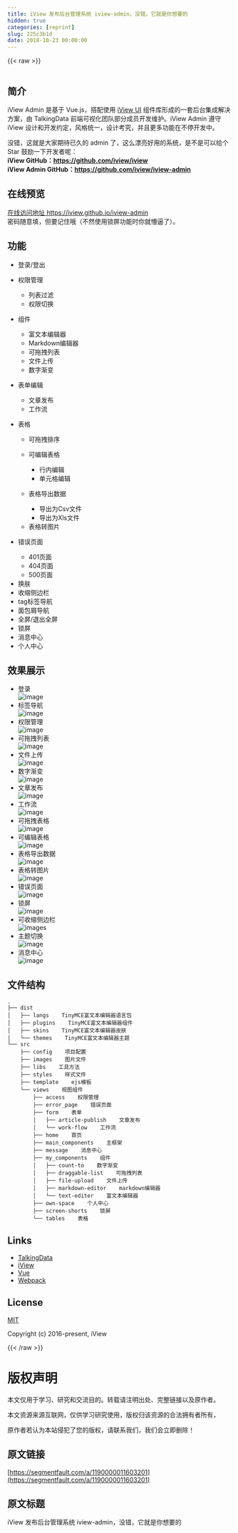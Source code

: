 ```yaml
---
title: iView 发布后台管理系统 iview-admin，没错，它就是你想要的
hidden: true
categories: [reprint]
slug: 225c3b1d
date: 2018-10-23 00:00:00
---
```


{{< raw >}}

                    
<p><span class="img-wrap"><img src="https://static.alili.tech/img/remote/1460000011603206" src="https://static.alili.tech/img/remote/1460000011603206" alt="" title="" style="cursor: pointer; display: inline;"></span></p>
<h2 id="articleHeader0">简介</h2>
<p>iView Admin 是基于 Vue.js，搭配使用 <a href="https://github.com/iview/iview" rel="nofollow noreferrer" target="_blank">iView UI</a> 组件库形成的一套后台集成解决方案，由 TalkingData 前端可视化团队部分成员开发维护。iView Admin 遵守 iView 设计和开发约定，风格统一，设计考究，并且更多功能在不停开发中。</p>
<p>没错，这就是大家期待已久的 admin 了，这么漂亮好用的系统，是不是可以给个 Star 鼓励一下开发者呢：<br><strong>iView GitHub：<a href="https://github.com/iview/iview" rel="nofollow noreferrer" target="_blank">https://github.com/iview/iview</a></strong><br><strong>iView Admin GitHub：<a href="https://github.com/iview/iview-admin" rel="nofollow noreferrer" target="_blank">https://github.com/iview/iview-admin</a></strong></p>
<h2 id="articleHeader1">在线预览</h2>
<p><a href="https://iview.github.io/iview-admin" rel="nofollow noreferrer" target="_blank">在线访问地址 https://iview.github.io/iview-admin</a><br>密码随意填，但要记住哦（不然使用锁屏功能时你就懵逼了）。</p>
<h2 id="articleHeader2">功能</h2>
<ul>
<li>登录/登出</li>
<li>
<p>权限管理</p>
<ul>
<li>列表过滤</li>
<li>权限切换</li>
</ul>
</li>
<li>
<p>组件</p>
<ul>
<li>富文本编辑器</li>
<li>Markdown编辑器</li>
<li>可拖拽列表</li>
<li>文件上传</li>
<li>数字渐变</li>
</ul>
</li>
<li>
<p>表单编辑</p>
<ul>
<li>文章发布</li>
<li>工作流</li>
</ul>
</li>
<li>
<p>表格</p>
<ul>
<li>可拖拽排序</li>
<li>
<p>可编辑表格</p>
<ul>
<li>行内编辑</li>
<li>单元格编辑</li>
</ul>
</li>
<li>
<p>表格导出数据</p>
<ul>
<li>导出为Csv文件</li>
<li>导出为Xls文件</li>
</ul>
</li>
<li>表格转图片</li>
</ul>
</li>
<li>
<p>错误页面</p>
<ul>
<li>401页面</li>
<li>404页面</li>
<li>500页面</li>
</ul>
</li>
<li>换肤</li>
<li>收缩侧边栏</li>
<li>tag标签导航</li>
<li>面包屑导航</li>
<li>全屏/退出全屏</li>
<li>锁屏</li>
<li>消息中心</li>
<li>个人中心</li>
</ul>
<h2 id="articleHeader3">效果展示</h2>
<ul>
<li>登录<br><span class="img-wrap"><img src="https://static.alili.tech/img/remote/1460000011603207?w=1545&amp;h=920" del-src="https://static.alili.tech/v-5bbf1b3b/global/img/squares.svg" alt="image" title="image" style="cursor: pointer;"></span>
</li>
<li>标签导航<br><span class="img-wrap"><img src="https://static.alili.tech/img/remote/1460000011603208?w=1545&amp;h=920" del-src="https://static.alili.tech/v-5bbf1b3b/global/img/squares.svg" alt="image" title="image" style="cursor: pointer;"></span>
</li>
<li>权限管理<br><span class="img-wrap"><img src="https://static.alili.tech/img/remote/1460000011603209?w=1545&amp;h=920" del-src="https://static.alili.tech/v-5bbf1b3b/global/img/squares.svg" alt="image" title="image" style="cursor: pointer;"></span>
</li>
<li>可拖拽列表<br><span class="img-wrap"><img src="https://static.alili.tech/img/remote/1460000011603210?w=1545&amp;h=920" del-src="https://static.alili.tech/v-5bbf1b3b/global/img/squares.svg" alt="image" title="image" style="cursor: pointer;"></span>
</li>
<li>文件上传<br><span class="img-wrap"><img src="https://static.alili.tech/img/remote/1460000011603211?w=1545&amp;h=920" del-src="https://static.alili.tech/v-5bbf1b3b/global/img/squares.svg" alt="image" title="image" style="cursor: pointer;"></span>
</li>
<li>数字渐变<br><span class="img-wrap"><img src="https://static.alili.tech/img/remote/1460000011603212?w=1545&amp;h=920" del-src="https://static.alili.tech/v-5bbf1b3b/global/img/squares.svg" alt="image" title="image" style="cursor: pointer;"></span>
</li>
<li>文章发布<br><span class="img-wrap"><img src="https://static.alili.tech/img/remote/1460000011603213?w=1545&amp;h=920" del-src="https://static.alili.tech/v-5bbf1b3b/global/img/squares.svg" alt="image" title="image" style="cursor: pointer;"></span>
</li>
<li>工作流<br><span class="img-wrap"><img src="https://static.alili.tech/img/remote/1460000011603214?w=1545&amp;h=920" del-src="https://static.alili.tech/v-5bbf1b3b/global/img/squares.svg" alt="image" title="image" style="cursor: pointer;"></span>
</li>
<li>可拖拽表格<br><span class="img-wrap"><img src="https://static.alili.tech/img/remote/1460000011603215?w=1545&amp;h=920" del-src="https://static.alili.tech/v-5bbf1b3b/global/img/squares.svg" alt="image" title="image" style="cursor: pointer;"></span>
</li>
<li>可编辑表格<br><span class="img-wrap"><img src="https://static.alili.tech/img/remote/1460000011603216?w=1545&amp;h=920" src="https://static.alili.tech/img/remote/1460000011603216?w=1545&amp;h=920" alt="image" title="image" style="cursor: pointer; display: inline;"></span>
</li>
<li>表格导出数据<br><span class="img-wrap"><img src="https://static.alili.tech/img/remote/1460000011603217?w=1545&amp;h=920" del-src="https://static.alili.tech/v-5bbf1b3b/global/img/squares.svg" alt="image" title="image" style="cursor: pointer;"></span>
</li>
<li>表格转图片<br><span class="img-wrap"><img src="https://static.alili.tech/img/remote/1460000011603218?w=1545&amp;h=920" del-src="https://static.alili.tech/v-5bbf1b3b/global/img/squares.svg" alt="image" title="image" style="cursor: pointer;"></span>
</li>
<li>错误页面<br><span class="img-wrap"><img src="https://static.alili.tech/img/remote/1460000011603219?w=1545&amp;h=920" del-src="https://static.alili.tech/v-5bbf1b3b/global/img/squares.svg" alt="image" title="image" style="cursor: pointer;"></span>
</li>
<li>锁屏<br><span class="img-wrap"><img src="https://static.alili.tech/img/remote/1460000011603220?w=1545&amp;h=920" del-src="https://static.alili.tech/v-5bbf1b3b/global/img/squares.svg" alt="image" title="image" style="cursor: pointer;"></span>
</li>
<li>可收缩侧边栏<br><span class="img-wrap"><img src="https://static.alili.tech/img/remote/1460000011603221?w=1545&amp;h=920" del-src="https://static.alili.tech/v-5bbf1b3b/global/img/squares.svg" alt="image" title="image" style="cursor: pointer;"></span>s</li>
<li>主题切换<br><span class="img-wrap"><img src="https://static.alili.tech/img/remote/1460000011603222?w=1545&amp;h=920" del-src="https://static.alili.tech/v-5bbf1b3b/global/img/squares.svg" alt="image" title="image" style="cursor: pointer;"></span>
</li>
<li>消息中心<br><span class="img-wrap"><img src="https://static.alili.tech/img/remote/1460000011603223?w=1545&amp;h=920" del-src="https://static.alili.tech/v-5bbf1b3b/global/img/squares.svg" alt="image" title="image" style="cursor: pointer;"></span>
</li>
</ul>
<h2 id="articleHeader4">文件结构</h2>
<div class="widget-codetool" style="display:none;">
      <div class="widget-codetool--inner">
      <span class="selectCode code-tool" data-toggle="tooltip" data-placement="top" title="" data-original-title="全选"></span>
      <span type="button" class="copyCode code-tool" data-toggle="tooltip" data-placement="top" data-clipboard-text=".
├── dist
│&nbsp;&nbsp; ├── langs    TinyMCE富文本编辑器语言包
│&nbsp;&nbsp; ├── plugins    TinyMCE富文本编辑器组件
│&nbsp;&nbsp; ├── skins    TinyMCE富文本编辑器皮肤
│&nbsp;&nbsp; └── themes    TinyMCE富文本编辑器主题
└── src
 &nbsp; &nbsp;├── config &nbsp; &nbsp;项目配置
 &nbsp; &nbsp;├── images &nbsp; &nbsp;图片文件
 &nbsp; &nbsp;├── libs &nbsp; &nbsp;工具方法
 &nbsp; &nbsp;├── styles &nbsp; &nbsp;样式文件
 &nbsp; &nbsp;├── template &nbsp; &nbsp;ejs模板
 &nbsp; &nbsp;└── views &nbsp; &nbsp;视图组件
 &nbsp; &nbsp; &nbsp; &nbsp;├── access &nbsp; &nbsp;权限管理
 &nbsp; &nbsp; &nbsp; &nbsp;├── error_page &nbsp; &nbsp;错误页面
 &nbsp; &nbsp; &nbsp; &nbsp;├── form &nbsp; &nbsp;表单
 &nbsp; &nbsp; &nbsp; &nbsp;│&nbsp;&nbsp; ├── article-publish &nbsp; &nbsp;文章发布
 &nbsp; &nbsp; &nbsp; &nbsp;│&nbsp;&nbsp; └── work-flow &nbsp; &nbsp;工作流
 &nbsp; &nbsp; &nbsp; &nbsp;├── home &nbsp; &nbsp;首页
 &nbsp; &nbsp; &nbsp; &nbsp;├── main_components &nbsp; &nbsp;主框架
 &nbsp; &nbsp; &nbsp; &nbsp;├── message &nbsp; &nbsp;消息中心
 &nbsp; &nbsp; &nbsp; &nbsp;├── my_components &nbsp; &nbsp;组件
 &nbsp; &nbsp; &nbsp; &nbsp;│&nbsp;&nbsp; ├── count-to &nbsp; &nbsp;数字渐变
 &nbsp; &nbsp; &nbsp; &nbsp;│&nbsp;&nbsp; ├── draggable-list &nbsp; &nbsp;可拖拽列表
 &nbsp; &nbsp; &nbsp; &nbsp;│&nbsp;&nbsp; ├── file-upload &nbsp; &nbsp;文件上传
 &nbsp; &nbsp; &nbsp; &nbsp;│&nbsp;&nbsp; ├── markdown-editor &nbsp;  markdown编辑器
 &nbsp; &nbsp; &nbsp; &nbsp;│&nbsp;&nbsp; └── text-editer &nbsp; &nbsp;富文本编辑器
 &nbsp; &nbsp; &nbsp; &nbsp;├── own-space &nbsp; &nbsp;个人中心
 &nbsp; &nbsp; &nbsp; &nbsp;├── screen-shorts &nbsp; &nbsp;锁屏
 &nbsp; &nbsp; &nbsp; &nbsp;└── tables &nbsp; &nbsp;表格" title="" data-original-title="复制"></span>
      <span type="button" class="saveToNote code-tool" data-toggle="tooltip" data-placement="top" title="" data-original-title="放进笔记"></span>
      </div>
      </div><pre class="hljs applescript"><code class="shell">.
├── dist
│&nbsp;&nbsp; ├── langs    TinyMCE富文本编辑器语言包
│&nbsp;&nbsp; ├── plugins    TinyMCE富文本编辑器组件
│&nbsp;&nbsp; ├── skins    TinyMCE富文本编辑器皮肤
│&nbsp;&nbsp; └── themes    TinyMCE富文本编辑器主题
└── src
 &nbsp; &nbsp;├── config &nbsp; &nbsp;项目配置
 &nbsp; &nbsp;├── images &nbsp; &nbsp;图片文件
 &nbsp; &nbsp;├── libs &nbsp; &nbsp;工具方法
 &nbsp; &nbsp;├── styles &nbsp; &nbsp;样式文件
 &nbsp; &nbsp;├── template &nbsp; &nbsp;ejs模板
 &nbsp; &nbsp;└── views &nbsp; &nbsp;视图组件
 &nbsp; &nbsp; &nbsp; &nbsp;├── access &nbsp; &nbsp;权限管理
 &nbsp; &nbsp; &nbsp; &nbsp;├── error_page &nbsp; &nbsp;错误页面
 &nbsp; &nbsp; &nbsp; &nbsp;├── form &nbsp; &nbsp;表单
 &nbsp; &nbsp; &nbsp; &nbsp;│&nbsp;&nbsp; ├── article-publish &nbsp; &nbsp;文章发布
 &nbsp; &nbsp; &nbsp; &nbsp;│&nbsp;&nbsp; └── work-flow &nbsp; &nbsp;工作流
 &nbsp; &nbsp; &nbsp; &nbsp;├── home &nbsp; &nbsp;首页
 &nbsp; &nbsp; &nbsp; &nbsp;├── main_components &nbsp; &nbsp;主框架
 &nbsp; &nbsp; &nbsp; &nbsp;├── message &nbsp; &nbsp;消息中心
 &nbsp; &nbsp; &nbsp; &nbsp;├── my_components &nbsp; &nbsp;组件
 &nbsp; &nbsp; &nbsp; &nbsp;│&nbsp;&nbsp; ├── <span class="hljs-built_in">count</span>-<span class="hljs-keyword">to</span> &nbsp; &nbsp;数字渐变
 &nbsp; &nbsp; &nbsp; &nbsp;│&nbsp;&nbsp; ├── draggable-<span class="hljs-built_in">list</span> &nbsp; &nbsp;可拖拽列表
 &nbsp; &nbsp; &nbsp; &nbsp;│&nbsp;&nbsp; ├── <span class="hljs-built_in">file</span>-upload &nbsp; &nbsp;文件上传
 &nbsp; &nbsp; &nbsp; &nbsp;│&nbsp;&nbsp; ├── markdown-editor &nbsp;  markdown编辑器
 &nbsp; &nbsp; &nbsp; &nbsp;│&nbsp;&nbsp; └── <span class="hljs-built_in">text</span>-editer &nbsp; &nbsp;富文本编辑器
 &nbsp; &nbsp; &nbsp; &nbsp;├── own-<span class="hljs-literal">space</span> &nbsp; &nbsp;个人中心
 &nbsp; &nbsp; &nbsp; &nbsp;├── screen-shorts &nbsp; &nbsp;锁屏
 &nbsp; &nbsp; &nbsp; &nbsp;└── tables &nbsp; &nbsp;表格</code></pre>
<h2 id="articleHeader5">Links</h2>
<ul>
<li><a href="https://github.com/TalkingData" rel="nofollow noreferrer" target="_blank">TalkingData</a></li>
<li><a href="https://github.com/iview/iview" rel="nofollow noreferrer" target="_blank">iView</a></li>
<li><a href="https://github.com/vuejs/vue" rel="nofollow noreferrer" target="_blank">Vue</a></li>
<li><a href="https://github.com/webpack/webpack" rel="nofollow noreferrer" target="_blank">Webpack</a></li>
</ul>
<h2 id="articleHeader6">License</h2>
<p><a href="http://opensource.org/licenses/MIT" rel="nofollow noreferrer" target="_blank">MIT</a></p>
<p>Copyright (c) 2016-present, iView</p>

                
{{< /raw >}}

# 版权声明
本文仅用于学习、研究和交流目的。转载请注明出处、完整链接以及原作者。 

本文资源来源互联网，仅供学习研究使用，版权归该资源的合法拥有者所有，

原作者若认为本站侵犯了您的版权，请联系我们，我们会立即删除！

## 原文链接
[https://segmentfault.com/a/1190000011603201](https://segmentfault.com/a/1190000011603201)

## 原文标题
iView 发布后台管理系统 iview-admin，没错，它就是你想要的
